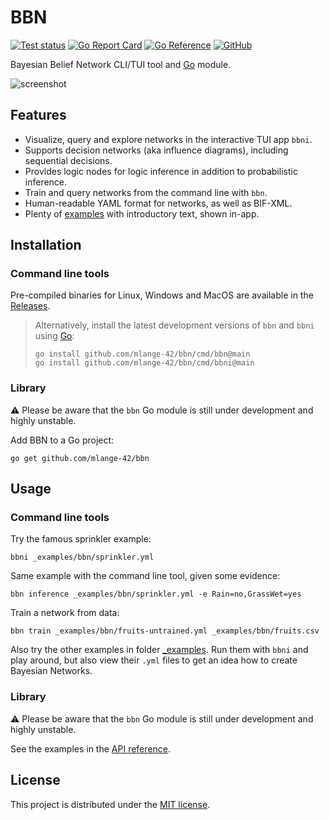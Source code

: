 # BBN

[![Test status](https://img.shields.io/github/actions/workflow/status/mlange-42/bbn/tests.yml?branch=main&label=Tests&logo=github)](https://github.com/mlange-42/bbn/actions/workflows/tests.yml)
[![Go Report Card](https://goreportcard.com/badge/github.com/mlange-42/bbn)](https://goreportcard.com/report/github.com/mlange-42/bbn)
[![Go Reference](https://img.shields.io/badge/reference-%23007D9C?logo=go&logoColor=white&labelColor=gray)](https://pkg.go.dev/github.com/mlange-42/bbn)
[![GitHub](https://img.shields.io/badge/github-repo-blue?logo=github)](https://github.com/mlange-42/bbn)

Bayesian Belief Network CLI/TUI tool and [Go](https://go.dev) module.

![screenshot](https://github.com/mlange-42/bbn/assets/44003176/d81e9225-4480-4e37-a8c0-08ccb02cfe73)

## Features

* Visualize, query and explore networks in the interactive TUI app `bbni`.
* Supports decision networks (aka influence diagrams), including sequential decisions.
* Provides logic nodes for logic inference in addition to probabilistic inference.
* Train and query networks from the command line with `bbn`.
* Human-readable YAML format for networks, as well as BIF-XML.
* Plenty of [examples](https://github.com/mlange-42/bbn/tree/main/_examples) with introductory text, shown in-app.

## Installation

### Command line tools

Pre-compiled binaries for Linux, Windows and MacOS are available in the
[Releases](https://github.com/mlange-42/bbn/releases).

> Alternatively, install the latest development versions of `bbn` and `bbni` using [Go](https://go.dev):
> ```shell
> go install github.com/mlange-42/bbn/cmd/bbn@main
> go install github.com/mlange-42/bbn/cmd/bbni@main
> ```

### Library

⚠️ Please be aware that the `bbn` Go module is still under development and highly unstable.

Add BBN to a Go project:

```
go get github.com/mlange-42/bbn
```

## Usage

### Command line tools

Try the famous sprinkler example:

```
bbni _examples/bbn/sprinkler.yml
```

Same example with the command line tool, given some evidence:

```
bbn inference _examples/bbn/sprinkler.yml -e Rain=no,GrassWet=yes
```

Train a network from data:

```
bbn train _examples/bbn/fruits-untrained.yml _examples/bbn/fruits.csv
```

Also try the other examples in folder [_examples](https://github.com/mlange-42/bbn/tree/main/_examples).
Run them with `bbni` and play around, but also view their `.yml` files
to get an idea how to create Bayesian Networks.

### Library

⚠️ Please be aware that the `bbn` Go module is still under development and highly unstable.

See the examples in the [API reference](https://pkg.go.dev/github.com/mlange-42/bbn).

## License

This project is distributed under the [MIT license](./LICENSE).
